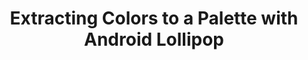 ---
title: "Extracting Colors to a Palette with Android Lollipop"
external_link: https://www.bignerdranch.com/blog/extracting-colors-to-a-palette-with-android-lollipop/
---